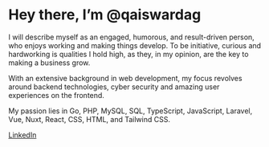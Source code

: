 # Hey there, I’m @qaiswardag

I will describe myself as an engaged, humorous, and result-driven person, who enjoys working and making things develop. To be initiative, curious and hardworking is qualities I hold high, as they, in my opinion, are the key to making a business grow.

With an extensive background in web development, my focus revolves around backend technologies, cyber security and amazing user experiences on the frontend.

My passion lies in Go, PHP, MySQL, SQL, TypeScript, JavaScript, Laravel, Vue, Nuxt, React, CSS, HTML, and Tailwind CSS.

[LinkedIn](https://www.linkedin.com/in/qaiswardag)
